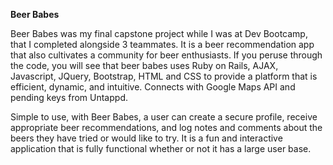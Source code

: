 <b>Beer Babes</b>


Beer Babes was my final capstone project while I was at Dev Bootcamp, that I completed alongside 3 teammates. It is a beer recommendation app that also cultivates a community for beer enthusiasts. If you peruse through the code, you will see that beer babes uses Ruby on Rails, AJAX, Javascript, JQuery, Bootstrap, HTML and CSS to provide a platform that is efficient, dynamic, and intuitive. Connects with Google Maps API and pending keys from Untappd.

Simple to use, with Beer Babes, a user can create a secure profile, receive appropriate beer recommendations, and log notes and comments about the beers they have tried or would like to try. It is a fun and interactive application that is fully functional whether or not it has a large user base.
